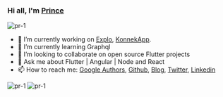 
### Hi all, I'm [Prince](https://aboutprince.in/)

<p align="left"> <img src="https://komarev.com/ghpvc/?username=pr-1&label=Views&color=blue&style=plastic" alt="pr-1" /> </p>

- 🔭 I’m currently working on [Explo](https://exploapp.com/), [KonnekApp](https://www.konnek.app/).
- 🌱 I’m currently learning Graphql
- 👯 I’m looking to collaborate on open source Flutter projects 
- 💬 Ask me about Flutter | Angular | Node and React
- 📫 How to reach me: [Google Authors](https://devlibrary.withgoogle.com/authors/prince17-ps6), [Github](https://github.com/pr-1), [Blog](https://dev.to/pr1), [Twitter](https://twitter.com/prince19_97), [Linkedin](https://www.linkedin.com/in/pr-1/) 

<img src="https://github-readme-stats.vercel.app/api?username=pr-1&show_icons=true&theme=light&include_all_commits=true&count_private=true" alt="pr-1" />


<img src="https://github-readme-stats.vercel.app/api/top-langs/?username=pr-1&layout=compact&theme=light&show_all_langs=true" alt="pr-1" />
